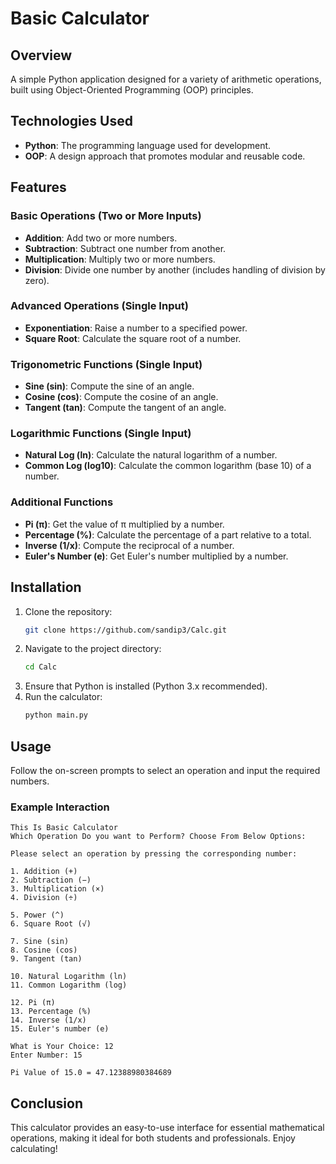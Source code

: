# Basic Calculator

## Overview
A simple Python application designed for a variety of arithmetic operations, built using Object-Oriented Programming (OOP) principles.

## Technologies Used
- **Python**: The programming language used for development.
- **OOP**: A design approach that promotes modular and reusable code.

## Features

### Basic Operations (Two or More Inputs)
- **Addition**: Add two or more numbers.
- **Subtraction**: Subtract one number from another.
- **Multiplication**: Multiply two or more numbers.
- **Division**: Divide one number by another (includes handling of division by zero).

### Advanced Operations (Single Input)
- **Exponentiation**: Raise a number to a specified power.
- **Square Root**: Calculate the square root of a number.

### Trigonometric Functions (Single Input)
- **Sine (sin)**: Compute the sine of an angle.
- **Cosine (cos)**: Compute the cosine of an angle.
- **Tangent (tan)**: Compute the tangent of an angle.

### Logarithmic Functions (Single Input)
- **Natural Log (ln)**: Calculate the natural logarithm of a number.
- **Common Log (log10)**: Calculate the common logarithm (base 10) of a number.

### Additional Functions
- **Pi (π)**: Get the value of π multiplied by a number.
- **Percentage (%)**: Calculate the percentage of a part relative to a total.
- **Inverse (1/x)**: Compute the reciprocal of a number.
- **Euler's Number (e)**: Get Euler's number multiplied by a number.

## Installation

1. Clone the repository:
   ```bash
   git clone https://github.com/sandip3/Calc.git
   ```
2. Navigate to the project directory:
   ```bash
   cd Calc
   ```
3. Ensure that Python is installed (Python 3.x recommended).
4. Run the calculator:
   ```bash
   python main.py
   ```

## Usage
Follow the on-screen prompts to select an operation and input the required numbers.

### Example Interaction
```plaintext
This Is Basic Calculator 
Which Operation Do you want to Perform? Choose From Below Options:

Please select an operation by pressing the corresponding number:

1. Addition (+)
2. Subtraction (−)
3. Multiplication (×)
4. Division (÷)

5. Power (^)
6. Square Root (√)

7. Sine (sin)
8. Cosine (cos)
9. Tangent (tan)

10. Natural Logarithm (ln)
11. Common Logarithm (log)

12. Pi (π)
13. Percentage (%)
14. Inverse (1/x)
15. Euler's number (e)

What is Your Choice: 12
Enter Number: 15

Pi Value of 15.0 = 47.12388980384689
```

## Conclusion
This calculator provides an easy-to-use interface for essential mathematical operations, making it ideal for both students and professionals. Enjoy calculating!
